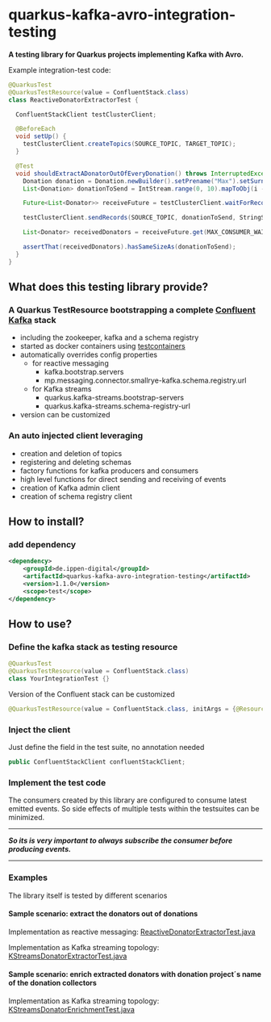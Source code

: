 # quarkus-kafka-avro-integration-testing

**A testing library for Quarkus projects implementing Kafka with Avro.**

Example integration-test code:

```java
@QuarkusTest
@QuarkusTestResource(value = ConfluentStack.class)
class ReactiveDonatorExtractorTest {

  ConfluentStackClient testClusterClient;

  @BeforeEach
  void setUp() {
    testClusterClient.createTopics(SOURCE_TOPIC, TARGET_TOPIC);
  }

  @Test
  void shouldExtractADonatorOutOfEveryDonation() throws InterruptedException, ExecutionException, TimeoutException {
    Donation donation = Donation.newBuilder().setPrename("Max").setSurname("Mustermann").build();
    List<Donation> donationToSend = IntStream.range(0, 10).mapToObj(i -> donation).collect(Collectors.toList());

    Future<List<Donator>> receiveFuture = testClusterClient.waitForRecords(TARGET_TOPIC, "testConsumerGroup", donationToSend.size(), StringDeserializer.class);

    testClusterClient.sendRecords(SOURCE_TOPIC, donationToSend, StringSerializer.class, (index, event) -> String.valueOf(index));

    List<Donator> receivedDonators = receiveFuture.get(MAX_CONSUMER_WAIT_TIME, TimeUnit.MILLISECONDS);

    assertThat(receivedDonators).hasSameSizeAs(donationToSend);
  }
}
```

## What does this testing library provide?

### A Quarkus TestResource bootstrapping a complete [Confluent Kafka](https://www.confluent.io/) stack

* including the zookeeper, kafka and a schema registry
* started as docker containers using [testcontainers](https://www.testcontainers.org/)
* automatically overrides config properties
  * for reactive messaging
    * kafka.bootstrap.servers
    * mp.messaging.connector.smallrye-kafka.schema.registry.url
  * for Kafka streams
    * quarkus.kafka-streams.bootstrap-servers
    * quarkus.kafka-streams.schema-registry-url
* version can be customized

### An auto injected client leveraging

* creation and deletion of topics
* registering and deleting schemas
* factory functions for kafka producers and consumers
* high level functions for direct sending and receiving of events
* creation of Kafka admin client
* creation of schema registry client

## How to install?

### add dependency

```xml
<dependency>
    <groupId>de.ippen-digital</groupId>
    <artifactId>quarkus-kafka-avro-integration-testing</artifactId>
    <version>1.1.0</version>
    <scope>test</scope>
</dependency>
```

## How to use?

### Define the kafka stack as testing resource

```java
@QuarkusTest
@QuarkusTestResource(value = ConfluentStack.class)
class YourIntegrationTest {}
```

Version of the Confluent stack can be customized

```java
@QuarkusTestResource(value = ConfluentStack.class, initArgs = {@ResourceArg(name = ConfluentStack.CONFLUENT_VERSION_ARG, value = "5.3.1")})
```

### Inject the client

Just define the field in the test suite, no annotation needed

```java
public ConfluentStackClient confluentStackClient;
```

### Implement the test code

The consumers created by this library are configured to consume latest emitted events. So side effects of multiple tests within the testsuites can be minimized.

***
***So its is very important to always subscribe the consumer before producing events.***
***

### Examples

The library itself is tested by different scenarios

#### Sample scenario: extract the donators out of donations

Implementation as reactive
messaging: [ReactiveDonatorExtractorTest.java](src/test/java/de/id/quarkus/kafka/testing/reactivemessaging/ReactiveDonatorExtractorTest.java)

Implementation as Kafka streaming
topology: [KStreamsDonatorExtractorTest.java](src/test/java/de/id/quarkus/kafka/testing/kafkastreams/KStreamsDonatorExtractorTest.java)

#### Sample scenario: enrich extracted donators with donation project´s name of the donation collectors

Implementation as Kafka streaming
topology: [KStreamsDonatorEnrichmentTest.java](src/test/java/de/id/quarkus/kafka/testing/kafkastreams/KStreamsDonatorEnrichmentTest.java)
